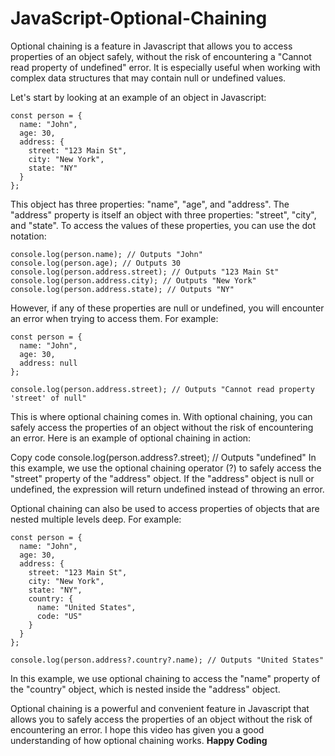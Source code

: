 # JavaScript-Optional-Chaining

Optional chaining is a feature in Javascript that allows you to access properties of an object safely, without the risk of encountering a "Cannot read property of undefined" error. It is especially useful when working with complex data structures that may contain null or undefined values.

Let's start by looking at an example of an object in Javascript:

```
const person = {
  name: "John",
  age: 30,
  address: {
    street: "123 Main St",
    city: "New York",
    state: "NY"
  }
};
```
This object has three properties: "name", "age", and "address". The "address" property is itself an object with three properties: "street", "city", and "state". To access the values of these properties, you can use the dot notation:

```
console.log(person.name); // Outputs "John"
console.log(person.age); // Outputs 30
console.log(person.address.street); // Outputs "123 Main St"
console.log(person.address.city); // Outputs "New York"
console.log(person.address.state); // Outputs "NY"
```
However, if any of these properties are null or undefined, you will encounter an error when trying to access them. For example:

```
const person = {
  name: "John",
  age: 30,
  address: null
};

console.log(person.address.street); // Outputs "Cannot read property 'street' of null"
```
This is where optional chaining comes in. With optional chaining, you can safely access the properties of an object without the risk of encountering an error. Here is an example of optional chaining in action:

Copy code
console.log(person.address?.street); // Outputs "undefined"
In this example, we use the optional chaining operator (?) to safely access the "street" property of the "address" object. If the "address" object is null or undefined, the expression will return undefined instead of throwing an error.

Optional chaining can also be used to access properties of objects that are nested multiple levels deep. For example:
```
const person = {
  name: "John",
  age: 30,
  address: {
    street: "123 Main St",
    city: "New York",
    state: "NY",
    country: {
      name: "United States",
      code: "US"
    }
  }
};

console.log(person.address?.country?.name); // Outputs "United States"
```
In this example, we use optional chaining to access the "name" property of the "country" object, which is nested inside the "address" object.

Optional chaining is a powerful and convenient feature in Javascript that allows you to safely access the properties of an object without the risk of encountering an error. I hope this video has given you a good understanding of how optional chaining works. **Happy Coding**

